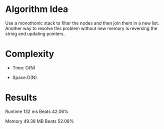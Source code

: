 # Algorithm Idea

Use a monothonic stack to filter the nodes and then join them in a new list. Another way to resolve this problem without new memory is reversing the string and updating pointers.

# Complexity

- Time: O(N)

- Space:O(N)

# Results

Runtime
132
ms
Beats
42.06%

Memory
49.38
MB
Beats
52.08%